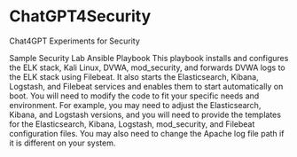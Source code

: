 # ChatGPT4Security
Chat4GPT Experiments for Security

Sample Security Lab Ansible Playbook
This playbook installs and configures the ELK stack, Kali Linux, DVWA, mod_security, and forwards DVWA logs to the ELK stack using Filebeat. It also starts the Elasticsearch, Kibana, Logstash, and Filebeat services and enables them to start automatically on boot.
You will need to modify the code to fit your specific needs and environment. For example, you may need to adjust the Elasticsearch, Kibana, and Logstash versions, and you will need to provide the templates for the Elasticsearch, Kibana, Logstash, mod_security, and Filebeat configuration files. You may also need to change the Apache log file path if it is different on your system.

